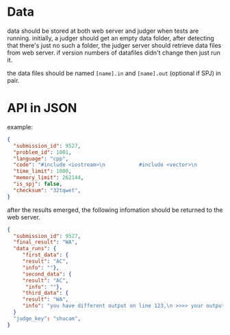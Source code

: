 # Data
data should be stored at both web server and judger when tests are running.
initially, a judger should get an empty data folder,
after detecting that there's just no such a folder,
the judger server should retrieve data files from web server.
if version numbers of datafiles didn't change then just run it.


the data files should be named `[name].in` and `[name].out`
(optional if SPJ) in pair.

<!-- # checksum -->
<!-- Two methods are being considered. -->
<!-- 1. concatenate the bytes one by one and regard all files as one file. -->
<!-- 2. calculate the checksum of all files first and concatenate results. -->
<!-- then calculate checksum again. -->



# API in JSON
example:
```json
{
  "submission_id": 9527,
  "problem_id": 1001,
  "language": "cpp",
  "code": "#include <iostream>\n           #include <vector>\n           #include <cstring>\n           #include <algorithm>\n           using namespace std;\n           vector<int> tmp;\n           int dfs(int a){\n               if (a){\n                   tmp.push_back(a);\n                   return dfs(a - 1);\n               }\n\n               return 0;\n           }\n\n           int main(){\n               ios::sync_with_stdio(false);\n               cin.tie(nullptr);\n           //    char * t = new char [256 * 1024 * 1024];\n           //    memset(t, 0, sizeof(char) * 256 * 1024 * 1024);\n               int a = 1, b = 2;\n               while(cin >> a >> b){\n                   cout << a + b << endl;\n               }\n               return 0;\n\n           }",
  "time_limit": 1000,
  "memory_limit": 262144,
  "is_spj": false,
  "checksum": "32tqwet",
}
```

after the results emerged, the following infomation should be returned to the web server.
```json
{
  "submission_id": 9527,
  "final_result": "WA",
  "data_runs": {
     "first_data": {
     "result": "AC",
     "info": ""},
     "second_data": {
     "result": "AC",
      "info": ""},
     "third_data": {
     "result": "WA",
     "info": "you have different output on line 123,\n >>>> your output: \n 1 \n<<<< std output: 5\n" },
  }
  "judge_key": "shucam",
}
```